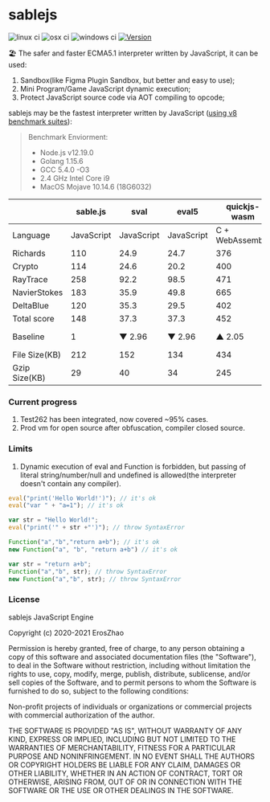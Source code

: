 # sablejs

![linux ci](https://github.com/sablejs/sablejs/actions/workflows/linux.yml/badge.svg)
![osx ci](https://github.com/sablejs/sablejs/actions/workflows/osx.yml/badge.svg)
![windows ci](https://github.com/sablejs/sablejs/actions/workflows/win.yml/badge.svg)
<a href="https://www.npmjs.com/package/sablejs"><img src="https://img.shields.io/npm/v/sablejs.svg?sanitize=true" alt="Version"></a>

🏖️ The safer and faster ECMA5.1 interpreter written by JavaScript, it can be used:
1. Sandbox(like Figma Plugin Sandbox, but better and easy to use);
2. Mini Program/Game JavaScript dynamic execution;
3. Protect JavaScript source code via AOT compiling to opcode;

sablejs may be the fastest interpreter written by JavaScript ([using v8 benchmark suites](https://github.com/mozilla/arewefastyet/tree/master/benchmarks/v8-v7)):

> Benchmark Enviorment: 
> * Node.js v12.19.0
> * Golang 1.15.6
> * GCC 5.4.0 -O3
> * 2.4 GHz Intel Core i9
> * MacOS Mojave 10.14.6 (18G6032)

|     | sable.js  | sval  | eval5  | quickjs-wasm  | goja |
|  ----  | ----  | ----  | ----  | ----  |  ----  |
| Language  | JavaScript | JavaScript | JavaScript | C + WebAssembly | Golang |
| Richards  | 110 | 24.9 | 24.7 | 376 |  208 |
| Crypto  | 114 | 24.6 | 20.2 | 400 | 104 |
| RayTrace  | 258 | 92.2 | 98.5 | 471 |  294 |
| NavierStokes  | 183 | 35.9 | 49.8 | 665 |  191 |
| DeltaBlue  | 120 | 35.3 | 29.5 | 402 |  276 |
| Total score  | 148 | 37.3 | 37.3 | 452 | 202 |
| Baseline  | 1 |  ▼ 2.96 | ▼ 2.96 | ▲ 2.05 | ▲ 0.36 |
| File Size(KB)  | 212 | 152 | 134 | 434 | - | - | - |
| Gzip Size(KB) | 29 | 40 | 34 | 245 | - | - | - |

### Current progress
1. Test262 has been integrated, now covered ~95% cases.
2. Prod vm for open source after obfuscation, compiler closed source.

### Limits
1. Dynamic execution of eval and Function is forbidden, but passing of literal string/number/null and undefined is allowed(the interpreter doesn't contain any compiler).
```javascript
eval("print('Hello World!')"); // it's ok
eval("var " + "a=1"); // it's ok

var str = "Hello World!";
eval("print('" + str +"')"); // throw SyntaxError

Function("a","b","return a+b"); // it's ok
new Function("a", "b", "return a+b") // it's ok

var str = "return a+b";
Function("a","b", str); // throw SyntaxError
new Function("a","b", str); // throw SyntaxError
```
### License

sablejs JavaScript Engine

Copyright (c) 2020-2021 ErosZhao

Permission is hereby granted, free of charge, to any person obtaining a copy
of this software and associated documentation files (the "Software"), to deal
in the Software without restriction, including without limitation the rights
to use, copy, modify, merge, publish, distribute, sublicense, and/or sell
copies of the Software, and to permit persons to whom the Software is
furnished to do so, subject to the following conditions:

Non-profit projects of individuals or organizations or commercial projects with 
commercial authorization of the author.

THE SOFTWARE IS PROVIDED "AS IS", WITHOUT WARRANTY OF ANY KIND, EXPRESS OR
IMPLIED, INCLUDING BUT NOT LIMITED TO THE WARRANTIES OF MERCHANTABILITY,
FITNESS FOR A PARTICULAR PURPOSE AND NONINFRINGEMENT. IN NO EVENT SHALL
THE AUTHORS OR COPYRIGHT HOLDERS BE LIABLE FOR ANY CLAIM, DAMAGES OR OTHER
LIABILITY, WHETHER IN AN ACTION OF CONTRACT, TORT OR OTHERWISE, ARISING FROM,
OUT OF OR IN CONNECTION WITH THE SOFTWARE OR THE USE OR OTHER DEALINGS IN
THE SOFTWARE.

